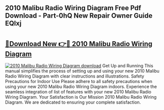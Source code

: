 ## 2010 Malibu Radio Wiring Diagram Free Pdf Download - Part-0hQ New Repair Owner Guide EQlxj

# <h2><a href="http://dfl193z.blite.top/?on=2010+Malibu+Radio+Wiring+Diagram">🔗Download New 👉🔴 2010 Malibu Radio Wiring Diagram</a></h2>

[![2010 Malibu Radio Wiring Diagram download](https://i.imgur.com/lujVjoI.png)](http://dfl193z.blite.top/?on=2010+Malibu+Radio+Wiring+Diagram)
Get Up and Running This manual simplifies the process of setting up and using your new 2010 Malibu Radio Wiring Diagram with clear instructions and illustrations. Safety Precautions for Indoor Use Please adhere to all safety precautions when using your new 2010 Malibu Radio Wiring Diagram indoors. Experience the seamless integration of list of features with your new 2010 Malibu Radio Wiring Diagram. Your Satisfaction is Our Mission 2010 Malibu Radio Wiring Diagram. We are dedicated to ensuring your complete satisfaction.
